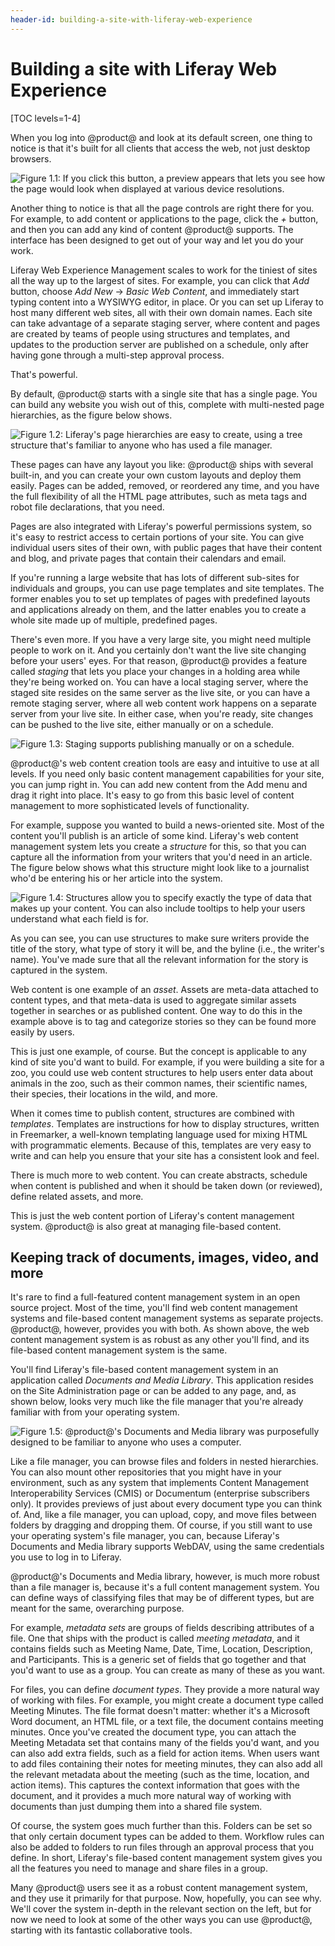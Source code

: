 ```yaml
---
header-id: building-a-site-with-liferay-web-experience
---
```


# Building a site with Liferay Web Experience

[TOC levels=1-4]

When you log into @product@ and look at its default screen, one thing to notice is
that it's built for all clients that access the web, not just desktop browsers. 

![Figure 1.1: If you click this button, a preview appears that lets you see how the page would look when displayed at various device resolutions.](../../images/01-simulate.png)

Another thing to notice is that all the page controls are right there for you.
For example, to add content or applications to the page, click the *+* button,
and then you can add any kind of content @product@ supports. The interface has
been designed to get out of your way and let you do your work. 

Liferay Web Experience Management scales to work for the tiniest of sites all
the way up to the largest of sites. For example, you can click that *Add*
button, choose *Add New* &rarr; *Basic Web Content*, and immediately start
typing content into a WYSIWYG editor, in place. Or you can set up Liferay to
host many different web sites, all with their own domain names. Each site can
take advantage of a separate staging server, where content and pages are created
by teams of people using structures and templates, and updates to the production
server are published on a schedule, only after having gone through a multi-step
approval process. 

That's powerful. 

By default, @product@ starts with a single site that has a single page. You
can build any website you wish out of this, complete with multi-nested page
hierarchies, as the figure below shows. 

![Figure 1.2: Liferay's page hierarchies are easy to create, using a tree structure that's familiar to anyone who has used a file manager.](../../images/01-page-hierarchy.png)

These pages can have any layout you like: @product@ ships with several
built-in, and you can create your own custom layouts and deploy them easily.
Pages can be added, removed, or reordered any time, and you have the full
flexibility of all the HTML page attributes, such as meta tags and robot file
declarations, that you need. 

Pages are also integrated with Liferay's powerful permissions system, so it's
easy to restrict access to certain portions of your site. You can give
individual users sites of their own, with public pages that have their content
and blog, and private pages that contain their calendars and email. 

If you're running a large website that has lots of different sub-sites for
individuals and groups, you can use page templates and site templates. The
former enables you to set up templates of pages with predefined layouts and
applications already on them, and the latter enables you to create a whole site
made up of multiple, predefined pages. 

There's even more. If you have a very large site, you might need multiple people
to work on it. And you certainly don't want the live site changing before your
users' eyes. For that reason, @product@ provides a feature called
*staging* that lets you place your changes in a holding area while they're
being worked on. You can have a local staging server, where the staged site
resides on the same server as the live site, or you can have a remote staging
server, where all web content work happens on a separate server from your live
site. In either case, when you're ready, site changes can be pushed to the live
site, either manually or on a schedule. 

![Figure 1.3: Staging supports publishing manually or on a schedule.](../../images/web-content-staging-publish.png)

@product@'s web content creation tools are easy and intuitive to use at all
levels. If you need only basic content management capabilities for your site,
you can jump right in. You can add new content from the Add menu and drag it
right into place. It's easy to go from this basic level of content management to
more sophisticated levels of functionality. 

For example, suppose you wanted to build a news-oriented site. Most of the
content you'll publish is an article of some kind. Liferay's web content
management system lets you create a *structure* for this, so that you can
capture all the information from your writers that you'd need in an article. The
figure below shows what this structure might look like to a journalist who'd be
entering his or her article into the system. 

![Figure 1.4: Structures allow you to specify exactly the type of data that makes up your content. You can also include tooltips to help your users understand what each field is for.](../../images/01-content-structure.png)

As you can see, you can use structures to make sure writers provide the title of
the story, what type of story it will be, and the byline (i.e., the writer's
name). You've made sure that all the relevant information for the story is
captured in the system. 

Web content is one example of an *asset*. Assets are meta-data attached to
content types, and that meta-data is used to aggregate similar assets together
in searches or as published content. One way to do this in the example above is
to tag and categorize stories so they can be found more easily by users. 

This is just one example, of course. But the concept is applicable to any kind
of site you'd want to build. For example, if you were building a site for a zoo,
you could use web content structures to help users enter data about animals in
the zoo, such as their common names, their scientific names, their species,
their locations in the wild, and more. 

When it comes time to publish content, structures are combined with *templates*.
Templates are instructions for how to display structures, written in Freemarker,
a well-known templating language used for mixing HTML with programmatic
elements. Because of this, templates are very easy to write and can help you
ensure that your site has a consistent look and feel. 

There is much more to web content. You can create abstracts, schedule when
content is published and when it should be taken down (or reviewed), define
related assets, and more. 

This is just the web content portion of Liferay's content management system.
@product@ is also great at managing file-based content. 

## Keeping track of documents, images, video, and more

It's rare to find a full-featured content management system in an open source
project. Most of the time, you'll find web content management systems and
file-based content management systems as separate projects. @product@,
however, provides you with both. As shown above, the web content management
system is as robust as any other you'll find, and its file-based content
management system is the same. 

You'll find Liferay's file-based content management system in an application
called *Documents and Media Library*. This application resides on the Site
Administration page or can be added to any page, and, as shown below, looks very
much like the file manager that you're already familiar with from your operating
system. 

![Figure 1.5: @product@'s Documents and Media library was purposefully designed to be familiar to anyone who uses a computer.](../../images/01-docs-and-media.png)

Like a file manager, you can browse files and folders in nested hierarchies. You
can also mount other repositories that you might have in your environment, such
as any system that implements Content Management Interoperability Services
(CMIS) or Documentum (enterprise subscribers only). It provides previews of
just about every document type you can think of. And, like a file manager, you
can upload, copy, and move files between folders by dragging and dropping them.
Of course, if you still want to use your operating system's file manager, you
can, because Liferay's Documents and Media library supports WebDAV, using the
same credentials you use to log in to Liferay. 

@product@'s Documents and Media library, however, is much more robust than
a file manager is, because it's a full content management system. You can define
ways of classifying files that may be of different types, but are meant for the
same, overarching purpose. 

For example, *metadata sets* are groups of fields describing attributes of a
file. One that ships with the product is called *meeting metadata*, and it
contains fields such as Meeting Name, Date, Time, Location, Description, and
Participants. This is a generic set of fields that go together and that you'd
want to use as a group. You can create as many of these as you want. 

For files, you can define *document types*. They provide a more natural way of
working with files. For example, you might create a document type called Meeting
Minutes. The file format doesn't matter: whether it's a Microsoft Word document,
an HTML file, or a text file, the document contains meeting minutes. Once
you've created the document type, you can attach the Meeting Metadata set that
contains many of the fields you'd want, and you can also add extra fields, such
as a field for action items. When users want to add files containing their
notes for meeting minutes, they can also add all the relevant metadata about the
meeting (such as the time, location, and action items). This captures the
context information that goes with the document, and it provides a much more
natural way of working with documents than just dumping them into a shared file
system. 

Of course, the system goes much further than this. Folders can be set so that
only certain document types can be added to them. Workflow rules can also be
added to folders to run files through an approval process that you define. In
short, Liferay's file-based content management system gives you all the features
you need to manage and share files in a group. 

Many @product@ users see it as a robust content management system, and they
use it primarily for that purpose. Now, hopefully, you can see why. We'll cover
the system in-depth in the relevant section on the left, but for now we need to
look at some of the other ways you can use @product@, starting with its
fantastic collaborative tools. 
